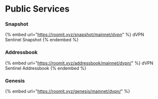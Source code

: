 # Public Services

### Snapshot

{% embed url="https://roomit.xyz/snapshot/mainnet/dvpn" %}
dVPN Sentinel Snapshot
{% endembed %}

<!-- ### Wasm

{% embed url="https://roomit.xyz/wasm/mainnet/dvpn/" %}
dVPN Sentinel Wasm
{% endembed %} -->

### Addressbook

{% embed url="https://roomit.xyz/addressbook/mainnet/dvpn/" %}
dVPN Sentinel Addressbook
{% endembed %}

### Genesis

{% embed url="https://roomit.xyz/genesis/mainnet/dvpn/" %}
